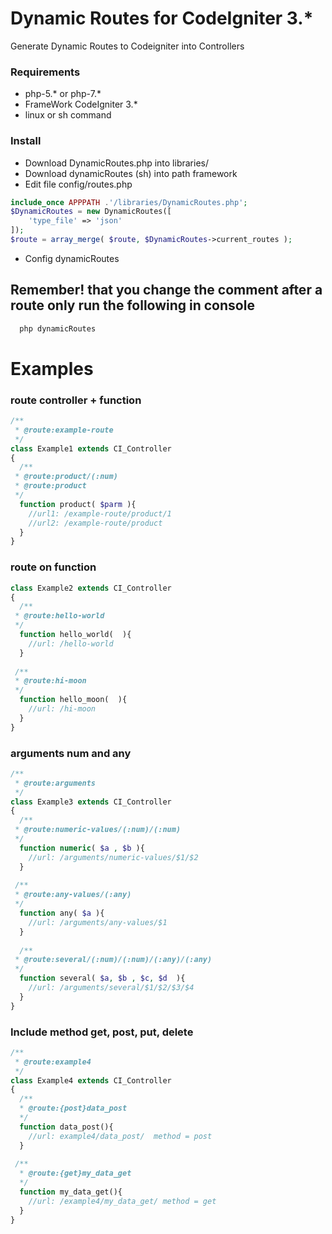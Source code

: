 # Dynamic Routes for CodeIgniter 3.*
Generate Dynamic Routes to Codeigniter into Controllers

### Requirements
+ php-5.* or php-7.*
+ FrameWork CodeIgniter 3.*
+ linux or sh command

### Install
+ Download DynamicRoutes.php into libraries/
+ Download dynamicRoutes (sh) into path framework
+ Edit file config/routes.php

```php
include_once APPPATH .'/libraries/DynamicRoutes.php';
$DynamicRoutes = new DynamicRoutes([
	'type_file' => 'json'
]);
$route = array_merge( $route, $DynamicRoutes->current_routes );
```

+ Config dynamicRoutes


## Remember! that you change the comment after a route only run the following in console
```sh
  php dynamicRoutes
```
# Examples

### route controller + function
```php
/**
 * @route:example-route
 */
class Example1 extends CI_Controller
{
  /**
 * @route:product/(:num)
 * @route:product
 */
  function product( $parm ){
    //url1: /example-route/product/1
    //url2: /example-route/product
  }
}
```

### route on function
```php
class Example2 extends CI_Controller
{
  /**
 * @route:hello-world
 */
  function hello_world(  ){
    //url: /hello-world
  }
  
 /**
 * @route:hi-moon
 */
  function hello_moon(  ){
    //url: /hi-moon
  }
}
```
### arguments num and any
```php
/**
 * @route:arguments
 */
class Example3 extends CI_Controller
{
  /**
 * @route:numeric-values/(:num)/(:num)
 */
  function numeric( $a , $b ){
    //url: /arguments/numeric-values/$1/$2
  }
  
 /**
 * @route:any-values/(:any)
 */
  function any( $a ){
    //url: /arguments/any-values/$1
  }
  
  /**
 * @route:several/(:num)/(:num)/(:any)/(:any)
 */
  function several( $a, $b , $c, $d  ){
    //url: /arguments/several/$1/$2/$3/$4
  }
}
```
### Include method get, post, put, delete
```php
/**
 * @route:example4
 */
class Example4 extends CI_Controller
{
  /**
  * @route:{post}data_post
  */
  function data_post(){
    //url: example4/data_post/  method = post
  }
  
 /**
  * @route:{get}my_data_get
  */
  function my_data_get(){
    //url: /example4/my_data_get/ method = get
  }
}
```
